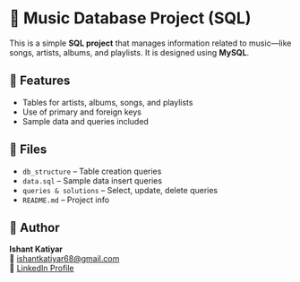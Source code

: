 # 🎵 Music Database Project (SQL)

This is a simple **SQL project** that manages information related to music—like songs, artists, albums, and playlists. It is designed using **MySQL**.

## 🔧 Features

- Tables for artists, albums, songs, and playlists
- Use of primary and foreign keys
- Sample data and queries included

## 📁 Files

- `db_structure` – Table creation queries
- `data.sql` – Sample data insert queries
- `queries & solutions` – Select, update, delete queries
- `README.md` – Project info

## 👤 Author

**Ishant Katiyar**  
📧 [ishantkatiyar68@gmail.com](mailto:ishantkatiyar68@gmail.com)  
🔗 [LinkedIn Profile](https://www.linkedin.com/in/ishantkatiyar/)
